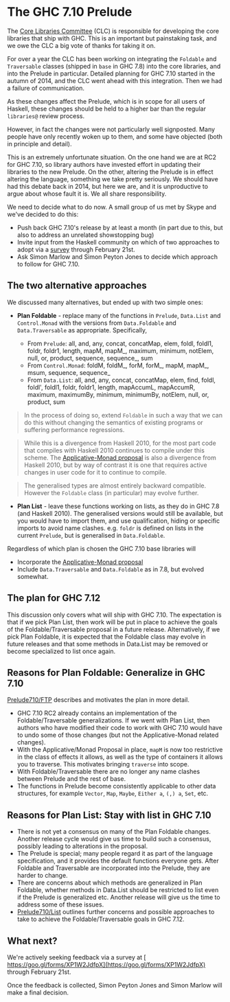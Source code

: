 # The GHC 7.10 Prelude


The [ Core Libraries Committee](https://wiki.haskell.org/Core_Libraries_Committee) (CLC) is responsible for developing the core libraries that ship with GHC.  This is an important but painstaking task, and we owe the CLC a big vote of thanks for taking it on.


For over a year the CLC has been working on integrating the `Foldable` and `Traversable` classes (shipped in `base` in GHC 7.8) into the core libraries, and into the Prelude in particular.  Detailed planning for GHC 7.10 started in the autumn of 2014, and the CLC went ahead with this integration.  Then we had a failure of communication.  


As these changes affect the Prelude, which is in scope for all users of Haskell, these changes should be held to a higher bar than the regular `libraries@` review process.


However, in fact the changes were not particularly well signposted.  Many people have only recently woken up to them, and some have objected (both in principle and detail).


This is an extremely unfortunate situation.  On the one hand we are at RC2 for GHC 7.10, so library authors have invested effort in updating their libraries to the new Prelude.  On the other, altering the Prelude is in effect altering the language, something we take pretty seriously.  We should have had this debate back in 2014, but here we are, and it is unproductive to argue about whose fault it is.  We all share responsibility.


We need to decide what to do now.  A small group of us met by Skype and we've decided to do this:

- Push back GHC 7.10's release by at least a month (in part due to this, but also to address an unrelated showstopping bug)
- Invite input from the Haskell community on which of two approaches to adopt via a [ survey](https://goo.gl/forms/XP1W2JdfpX) through February 21st.
- Ask Simon Marlow and Simon Peyton Jones to decide which approach to follow for GHC 7.10.

## The two alternative approaches


We discussed many alternatives, but ended up with two simple ones:

- **Plan Foldable** - replace many of the functions in `Prelude`, `Data.List` and `Control.Monad` with the versions from `Data.Foldable` and `Data.Traversable` as appropriate.  Specifically, 

  - From `Prelude`: all, and, any, concat, concatMap, elem, foldl, foldl1, foldr, foldr1, length, mapM, mapM_, maximum, minimum, notElem, null, or, product, sequence, sequence_, sum
  - From `Control.Monad`: foldM, foldM_, forM, forM_, mapM, mapM_, msum, sequence, sequence_
  - From `Data.List`: all, and, any, concat, concatMap, elem, find, foldl, foldl', foldl1, foldr, foldr1, length, mapAccumL, mapAccumR, maximum, maximumBy, minimum, minimumBy, notElem, null, or, product, sum

>
>
> In the process of doing so, extend `Foldable` in such a way that we can do this without changing the semantics of existing programs or suffering performance regressions.
>
>

>
>
> While this is a divergence from Haskell 2010, for the most part code that compiles with Haskell 2010 continues to compile under this scheme. The [ Applicative-Monad proposal](https://wiki.haskell.org/Functor-Applicative-Monad_Proposal) is also a divergence from Haskell 2010, but by way of contrast it is one that requires active changes in user code for it to continue to compile.
>
>

>
>
> The generalised types are almost entirely backward compatible.  However the `Foldable` class (in particular) may evolve further.
>
>

- **Plan List** - leave these functions working on lists, as they do in GHC 7.8 (and Haskell 2010).  The generalised versions would still be available, but you would have to import them, and use qualification, hiding or specific imports to avoid name clashes.  e.g. `foldr` is defined on lists in the current `Prelude`, but is generalised in `Data.Foldable`.


Regardless of which plan is chosen the GHC 7.10 base libraries will

- Incorporate the [ Applicative-Monad proposal](https://wiki.haskell.org/Functor-Applicative-Monad_Proposal)
- Include `Data.Traversable` and `Data.Foldable` as in 7.8, but evolved somewhat. 

## The plan for GHC 7.12


This discussion only covers what will ship with GHC 7.10. The expectation is that if we pick Plan List, then work will be put in place to achieve the goals of the Foldable/Traversable proposal in a future release. Alternatively, if we pick Plan Foldable, it is expected that the Foldable class may evolve in future releases and that some methods in Data.List may be removed or become specialized to list once again. 

## Reasons for Plan Foldable: Generalize in GHC 7.10

[Prelude710/FTP](prelude710/ftp) describes and motivates the plan in more detail.

- GHC 7.10 RC2 already contains an implementation of the Foldable/Traversable generalizations. If we went with Plan List, then authors who have modified their code to work with GHC 7.10 would have to undo some of those changes (but not the Applicative-Monad related changes).
- With the Applicative/Monad Proposal in place, `mapM` is now too restrictive in the class of effects it allows, as well as the type of containers it allows you to traverse. This motivates bringing `traverse` into scope.
- With Foldable/Traversable there are no longer any name clashes between Prelude and the rest of base.
- The functions in Prelude become consistently applicable to other data structures, for example `Vector`, `Map`, `Maybe`, `Either a`, `(,) a`, `Set`, etc.

## Reasons for Plan List: Stay with list in GHC 7.10

- There is not yet a consensus on many of the Plan Foldable changes. Another release cycle would give us time to build such a consensus, possibly leading to alterations in the proposal.
- The Prelude is special; many people regard it as part of the language specification, and it provides the default functions everyone gets. After Foldable and Traversable are incorporated into the Prelude, they are harder to change.
- There are concerns about which methods are generalized in Plan Foldable, whether methods in Data.List should be restricted to list even if the Prelude is generalized etc. Another release will give us the time to address some of these issues.
- [Prelude710/List](prelude710/list) outlines further concerns and possible approaches to take to achieve the Foldable/Traversable goals in GHC 7.12.

## What next?


We're actively seeking feedback via a survey at [ https://goo.gl/forms/XP1W2JdfpX](https://goo.gl/forms/XP1W2JdfpX) through February 21st.


Once the feedback is collected, Simon Peyton Jones and Simon Marlow will make a final decision.
